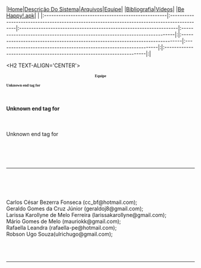 |<a href='http://code.google.com/p/be-happy'>Home</a>|<a href='https://code.google.com/p/be-happy/wiki/DescricaoDoProjeto'>Descrição Do Sistema</a>|<a href='https://code.google.com/p/be-happy/wiki/Docs'>Arquivos</a>|<a href='https://code.google.com/p/be-happy/wiki/Desenvolvedores'>Equipe</a>| |<a href='https://code.google.com/p/be-happy/wiki/Bibliografia'>Bibliografia</a>|<a href='https://code.google.com/p/be-happy/wiki/Videos'>Vídeos</a>| |<a href='https://code.google.com/p/be-happy/wiki/apk'>Be Happy!.apk</a>| |
|:---------------------------------------------------|:--------------------------------------------------------------------------------------------|:------------------------------------------------------------------|:---------------------------------------------------------------------------|:|:------------------------------------------------------------------------------|:------------------------------------------------------------------|:|:----------------------------------------------------------------------|:|



&lt;H2 TEXT-ALIGN='CENTER'&gt;

<b>

<FONT FACE="TIMES" SIZE="1">

<p align='center'>Equipe</p>

Unknown end tag for </font>

<br>
<br>
Unknown end tag for </b><br>
<br>
<br>
<br>
Unknown end tag for </H2><br>
<br>
<br>
<br>
<br>
<hr><br>
<br>
<br>
<br>
Carlos César Bezerra Fonseca (cc_bf@hotmail.com);<br>
Geraldo Gomes da Cruz Júnior (geraldoj8@gmail.com);<br>
Larissa Karollyne de Melo Ferreira (larissakarollyne@gmail.com);<br>
Mário Gomes de Melo (mauriokk@gmail.com);<br>
Rafaella Leandra (rafaella-pe@hotmail.com);<br>
Robson Ugo Souza(ulrichugo@gmail.com);<br>
<br>
<br>
<br>
<hr><br>
<br>
<br>
<p align='center'><img src='http://static.tumblr.com/rifxpsk/piNlgsbvs/summ11.jpg' alt='' align='middle' title='' />